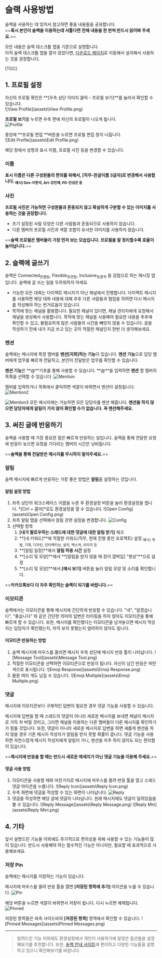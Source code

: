 # 슬랙 사용방법

슬랙을 사용하는 데 있어서 참고하면 좋을 내용들을 공유합니다.  
==**혹시 본인이 슬랙을 이용하는데 서툴다면 전체 내용을 한 번씩 반드시 읽어봐 주세요.**==

모든 내용은 슬랙 데스크톱 앱을 기준으로 설명합니다.  
아직 슬랙 데스크톱 앱을 깔지 않았다면, [다운로드 페이지](https://slack.com/intl/ko-kr/downloads/windows)로 이동해서 설치해서 사용하는 것을 권장합니다.

[TOC]

## 1. 프로필 설정

자신의 프로필 확인은 **[우측 상단 이미지 클릭 - 프로필 보기]**를 눌러서 확인할 수 있습니다.   
![View Profile](assets\View Profile.png)

**프로필 보기**를 누르면 우측 편에 자신의 프로필이 나오게 됩니다.  
![Profile](assets\Profile.png)

중앙에 **프로필 편집 **버튼을 누르면 프로필 편집 창이 나옵니다.  
![Edit Profile](assets\Edit Profile.png)

해당 창에서 성명과 표시 이름, 프로필 사진 등을 변경할 수 있습니다.  

### 이름

**표시 이름은 다른 구성원들의 편의를 위해서, [직무-한글이름 3글자]로 변경해서 사용합니다. <sub>예시) Dev-이현석, Art-강민혜, PD-진성은 등 </sub>**

### 사진

**프로필 사진은 가능하면 구성원들과 혼동되지 않고 확실하게 구분할 수 있는 이미지를 사용하는 것을 권장합니다.**

- 초기 설정된 사람 모양은 다른 사람들과 혼동되므로 사용하지 않습니다.
- 다른 멤버의 프로필 사진과 색깔 조합이 유사한 이미지를 사용하지 않습니다.

==**슬랙 프로필은 멤버들이 가장 먼저 보는 모습입니다. 프로필을 잘 정리할수록 효율이 늘어납니다.**==

## 2. 슬랙에 글쓰기

슬랙은 Connected<sub>연결됨</sub>, Flexible<sub>유연함</sub>, Inclusive<sub>포괄적</sub> 을 강점으로 하는 메시징 앱입니다. 
슬랙에 글 쓰는 일을 두려워하지 마세요.

- 가능한 모든 대화는 다이렉트 메시지가 아닌 채널에서 진행합니다. 
  다이렉트 메시지를 사용하면 해당 대화 내용에 대해 추후 다른 사람들과 협업을 하려면 다시 메시지를 작성해야 하는 번거로움이 있습니다. 
- 목적에 맞는 채널을 활용합니다.
  필요한 채널이 있다면, 채널 관리자에게 요청해서 채널을 생성해서 사용합니다. 목적에 맞는 채널을 사용해야 필요한 내용을 추후에 확인할 수 있고, 불필요하게 많은 사람들의 시간을 빼앗지 않을 수 있습니다. 글을 작성하기 전에 내가 지금 쓰고 있는 곳이 적절한 채널인지 한번 더 생각해보세요.

### 멘션

슬랙에는 메시지에 특정 멤버를 **멘션[지목]하는 기능**이 있습니다. 
**멘션 기능**으로 담당 멤버에게 업무를 빠르게 전달하고, 본인이 전달받은 업무를 확인할 수 있습니다.

**멘션 기능**은 **@**기호를 통해 사용할 수 있습니다. **@**을 입력하면 **멘션** 할 멤버의 목록을 선택할 수 있습니다. 
![Mention](assets\Mention.png)

멤버를 입력하거나 목록에서 클릭하면 색깔이 바뀌면서 멘션이 설정됩니다.
![Mention2](assets\Mention2.png)

![Mention3](assets\Mention3.png)
모든 메시지에는 가능하면 모든 담당자를 멘션 해줍니다. 
**멘션을 하지 않으면 담당자에게 알림이 가지 않아 확인할 수가 없습니다. 꼭 멘션해주세요.**

## 3. 써진 글에 반응하기

슬랙을 사용할 때 가장 중요한 점은 빠르게 반응하는 일입니다. 슬랙을 통해 전달한 요청에 반응이 늦으면 요청을 기다리는 멤버의 시간은 낭비됩니다. 

==**슬랙을 통해 전달받은 메시지를 무시하지 말아주세요.**==

### 알림

슬랙 메시지에 빠르게 반응하는 가장 좋은 방법은 **알림**을 설정하는 것입니다.

#### 알림 설정 방법

1. 좌측 상단의 워크스페이스 이름을 누른 후 환경설정 버튼을 눌러 환경설정을 엽니다. *[Ctrl + 콤마]*로도 환경설정을 열 수 있습니다.
![Open Config](assets\Open Config.png)
2. 좌측 알림 탭을 선택해서 알림 관련 설정을 변경합니다.
    ![Config](assets\Config.png)
3. 선택할 항목
     1. **[내가 팔로우하는 스레드에 대한 댓글에 대한 알림 받기]** 체크
     2. **[내 키워드]**에 적절한 키워드(직무, 현재 진행 중인 프로젝트) 설정 <sub>예시) 개발, 기획, 디자인, 인터랙티브, 설치, 텍스처, 이미지 등</sub>
     3. **[알림 일정]**에서 **알림 허용 시간** 설정
     4. **[소리 및 모양]**에서 **[알림을 받지 않을 때 창이 깜박임] "항상"**으로 설정
     5. **[소리 및 모양]**에서 **[예시 보기]** 버튼을 눌러 알림 모양 및 소리를 확인합니다.

==**카카오톡보다 더 자주 확인하는 슬랙이 되기를 바랍니다.**==

### 이모티콘

슬랙에서는 이모티콘을 통해 메시지에 간단하게 반응할 수 있습니다. 
"네", "알겠습니다", "좋습니다" 와 같은 간단한 의미의 답변은 타이핑을 하지 않아도 이모티콘을 통해 빠르게 할 수 있습니다. 또한, 메시지를 확인했다는 이모티콘을 남겨놓으면 메시지 작성자는 담당자가 확인했는지, 아직 보지 못했는지 염려하지 않아도 됩니다.

#### 이모티콘 반응하는 방법

1. 슬랙 메시지에 마우스를 올리면 메시지 우측 상단에 메시지 반응 툴이 나타납니다.
   ![Message Tool](assets\Message Tool.png)
2. 적절한 이모티콘을 선택하면 이모티콘으로 반응이 됩니다. 자신이 남긴 반응은 파란색으로 표시됩니다.
   ![Emoji Response](assets\Emoji Response.png)
3. 물론 여러 개도 남길 수 있습니다.
   ![Emoji Multiple](assets\Emoji Multiple.png)

### 댓글 

메시지에 이모티콘보다 구체적인 답변이 필요한 경우 댓글 기능을 사용할 수 있습니다.

메시지에 답변을 할 때 스레드의 댓글이 아니라 새로운 메시지를 보내면 채널이 메시지로 가득 차 버릴 것이고, 그러면 채널을 이용하는 다른 멤버들이 다른 메시지를 확인하기가 힘들 것입니다.
또한, 댓글이 아니라 새로운 메시지로 답변을 하면 새롭게 멘션을 하지 않을 경우 기존 메시지 작성자가 알림을 받지 못할 확률이 큽니다. 댓글 기능을 사용하면 자연스럽게 메시지 작성자에게 알림이 가니, 멘션을 자주 하지 않아도 되는 편리함이 있습니다.

==**메시지에 반응을 할 때는 반드시 새로운 메세지가 아닌 댓글 기능을 이용해 주세요.**==

#### 댓글 사용 방법

1. 이모티콘을 사용할 때와 마찬가지로 메시지에 마우스를 올려 반응 툴을 열고 스레드 댓글 아이콘을 누릅니다.
   ![Reply Icon](assets\Reply Icon.png)
2. 우측 화면에 댓글을 작성할 수 있는 화면이 나타납니다.
   ![Reply](assets\Reply.png)
3. 댓글을 작성하면 해당 글에 댓글이 나타납니다. 원래 메시지에도 댓글이 달려있음을 볼 수 있습니다.
![Reply Message](assets\Reply Message.png)
![Reply Min](assets\Reply Mini.png)

## 4. 기타

앞서 설명드린 기능들 이외에도 추가적으로 편의성을 위해 사용할 수 있는 기능들이 많이 있습니다. 
반드시 사용해야 하는 필수적인 기능은 아니지만, 필요할 때 효과적으로 사용해보세요.

### 저장 Pin

슬랙에는 메시지를 저장하는 기능이 있습니다.

메시지에 마우스를 올려 반응 툴을 열면 **[저장된 항목에 추가]** 아이콘을 누를 수 있습니다.
![Pin](assets\Pin.png)

해당 버튼을 누르면 색깔이 바뀌면서 저장이 됩니다. 다시 누르면 해제됩니다.
![Pinned](assets\Pinned.png)

저장된 항목들은 좌측 사이드바의 **[저장된 항목]** 영역에서 확인할 수 있습니다.
![Pinned Messages](assets\Pinned Messages.png)

---



>  알려드린 기능 이외에도 환경설정에서 개인이 사용하기에 알맞은 옵션들을 설정해보기를 추천합니다.
> 또한, [슬랙 안내 사이트](https://slack.com/intl/ko-kr/help/categories/200111606)에 편리하고 다양한 기능들을 설명하고 있으니 확인해보기를 바랍니다.

